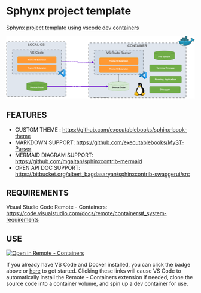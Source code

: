 # Sphynx project template

[Sphynx](https://www.sphinx-doc.org/en/master/) project template using [vscode dev containers](https://code.visualstudio.com/docs/remote/containers)


![dev containers](_static/arq.svg)

## FEATURES

- CUSTOM THEME : https://github.com/executablebooks/sphinx-book-theme
- MARKDOWN SUPPORT: https://github.com/executablebooks/MyST-Parser
- MERMAID DIAGRAM SUPPORT: https://github.com/mgaitan/sphinxcontrib-mermaid
- OPEN API DOC SUPPORT: https://bitbucket.org/albert_bagdasaryan/sphinxcontrib-swaggerui/src

## REQUIREMENTS
Visual Studio Code Remote - Containers: <https://code.visualstudio.com/docs/remote/containers#_system-requirements>


## USE
[![Open in Remote - Containers](https://img.shields.io/static/v1?label=Remote%20-%20Containers&message=Open&color=blue&logo=visualstudiocode)](https://vscode.dev/redirect?url=vscode://ms-vscode-remote.remote-containers/cloneInVolume?url=https://github.com/pqsdev/sphinx-template)

If you already have VS Code and Docker installed, you can click the badge above or [here](https://vscode.dev/redirect?url=vscode://ms-vscode-remote.remote-containers/cloneInVolume?url=https://github.com/pqsdev/sphinx-template) to get started. Clicking these links will cause VS Code to automatically install the Remote - Containers extension if needed, clone the source code into a container volume, and spin up a dev container for use.
